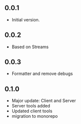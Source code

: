 ## 0.0.1

- Initial version.

## 0.0.2

- Based on Streams

## 0.0.3

- Formatter and remove debugs

## 0.1.0

- Major update: Client and Server
- Server tools added
- Updated client tools
- migration to monorepo